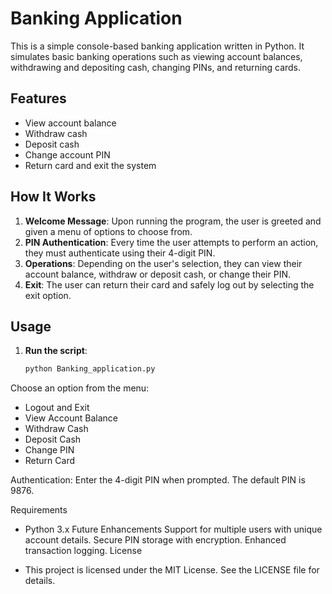 # Banking Application

This is a simple console-based banking application written in Python. It simulates basic banking operations such as viewing account balances, withdrawing and depositing cash, changing PINs, and returning cards.

## Features

- View account balance
- Withdraw cash
- Deposit cash
- Change account PIN
- Return card and exit the system

## How It Works

1. **Welcome Message**: Upon running the program, the user is greeted and given a menu of options to choose from.
2. **PIN Authentication**: Every time the user attempts to perform an action, they must authenticate using their 4-digit PIN.
3. **Operations**: Depending on the user's selection, they can view their account balance, withdraw or deposit cash, or change their PIN.
4. **Exit**: The user can return their card and safely log out by selecting the exit option.

## Usage

1. **Run the script**: 
   ```bash
   python Banking_application.py
Choose an option from the menu:

- Logout and Exit
- View Account Balance
- Withdraw Cash
- Deposit Cash
- Change PIN
- Return Card
  
Authentication: Enter the 4-digit PIN when prompted. The default PIN is 9876.

Requirements
- Python 3.x
Future Enhancements
Support for multiple users with unique account details.
Secure PIN storage with encryption.
Enhanced transaction logging.
License

- This project is licensed under the MIT License. See the LICENSE file for details.
